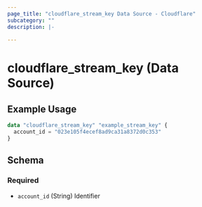 ```yaml
---
page_title: "cloudflare_stream_key Data Source - Cloudflare"
subcategory: ""
description: |-
  
---
```


# cloudflare_stream_key (Data Source)



## Example Usage

```terraform
data "cloudflare_stream_key" "example_stream_key" {
  account_id = "023e105f4ecef8ad9ca31a8372d0c353"
}
```

<!-- schema generated by tfplugindocs -->
## Schema

### Required

- `account_id` (String) Identifier


